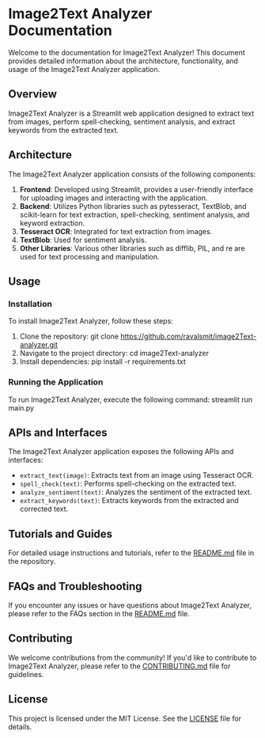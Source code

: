 # Image2Text Analyzer Documentation

Welcome to the documentation for Image2Text Analyzer! This document provides detailed information about the architecture, functionality, and usage of the Image2Text Analyzer application.

## Overview

Image2Text Analyzer is a Streamlit web application designed to extract text from images, perform spell-checking, sentiment analysis, and extract keywords from the extracted text.

## Architecture

The Image2Text Analyzer application consists of the following components:

1. **Frontend**: Developed using Streamlit, provides a user-friendly interface for uploading images and interacting with the application.
2. **Backend**: Utilizes Python libraries such as pytesseract, TextBlob, and scikit-learn for text extraction, spell-checking, sentiment analysis, and keyword extraction.
3. **Tesseract OCR**: Integrated for text extraction from images.
4. **TextBlob**: Used for sentiment analysis.
5. **Other Libraries**: Various other libraries such as difflib, PIL, and re are used for text processing and manipulation.

## Usage

### Installation

To install Image2Text Analyzer, follow these steps:

1. Clone the repository: git clone https://github.com/ravalsmit/image2Text-analyzer.git
2. Navigate to the project directory: cd image2Text-analyzer
3. Install dependencies: pip install -r requirements.txt


### Running the Application

To run Image2Text Analyzer, execute the following command: streamlit run main.py


## APIs and Interfaces

The Image2Text Analyzer application exposes the following APIs and interfaces:

- `extract_text(image)`: Extracts text from an image using Tesseract OCR.
- `spell_check(text)`: Performs spell-checking on the extracted text.
- `analyze_sentiment(text)`: Analyzes the sentiment of the extracted text.
- `extract_keywords(text)`: Extracts keywords from the extracted and corrected text.

## Tutorials and Guides

For detailed usage instructions and tutorials, refer to the [README.md](README.md) file in the repository.

## FAQs and Troubleshooting

If you encounter any issues or have questions about Image2Text Analyzer, please refer to the FAQs section in the [README.md](README.md) file.

## Contributing

We welcome contributions from the community! If you'd like to contribute to Image2Text Analyzer, please refer to the [CONTRIBUTING.md](CONTRIBUTING.md) file for guidelines.

## License

This project is licensed under the MIT License. See the [LICENSE](LICENSE) file for details.
